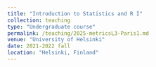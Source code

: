 ```yaml
---
title: "Introduction to Statistics and R I"
collection: teaching
type: "Undergraduate course"
permalink: /teaching/2025-metricsL3-Paris1.md
venue: "University of Helsinki"
date: 2021-2022 fall
location: "Helsinki, Finland"
---
```

